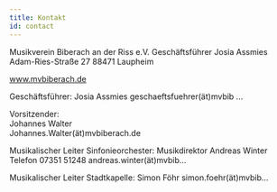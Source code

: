 ```yaml
---
title: Kontakt
id: contact
---
```

Musikverein Biberach an der Riss e.V.
Geschäftsführer Josia Assmies
Adam-Ries-Straße 27
88471 Laupheim

www.mvbiberach.de

Geschäftsführer:
Josia Assmies
geschaeftsfuehrer(ät)mvbib ...

Vorsitzender:\
Johannes Walter\
Johannes.Walter(ät)mvbiberach.de

Musikalischer Leiter Sinfonieorchester:
Musikdirektor Andreas Winter
Telefon 07351 51248
andreas.winter(ät)mvbib...

Musikalischer Leiter Stadtkapelle:
Simon Föhr
simon.foehr(ät)mvbib...